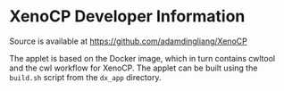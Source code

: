 # XenoCP Developer Information

Source is available at https://github.com/adamdingliang/XenoCP

The applet is based on the Docker image, which in turn contains cwltool and the cwl
workflow for XenoCP. The applet can be built using the `build.sh` script from the
`dx_app` directory.
